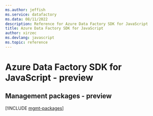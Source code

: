 ```yaml
---
ms.author: jeffish
ms.service: datafactory
ms.data: 08/11/2022
description: Reference for Azure Data Factory SDK for JavaScript
title: Azure Data Factory SDK for JavaScript
author: xirzec
ms.devlang: javascript
ms.topic: reference
---
```

# Azure Data Factory SDK for JavaScript - preview

## Management packages - preview
[!INCLUDE [mgmt-packages](data-factory-mgmt-index.md)]